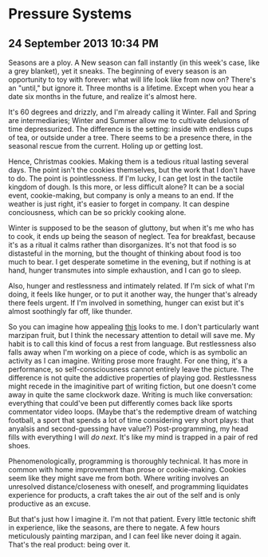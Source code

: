 # Pressure Systems
## 24 September 2013 10:34 PM


Seasons are a ploy. A New season can fall instantly (in this week's case, like a grey blanket), yet it sneaks. The beginning of every season is an opportunity to toy with forever: what will life look like from now on? There's an "until," but ignore it. Three months is a lifetime. Except when you hear a date six months in the future, and realize it's almost here.

It's 60 degrees and drizzly, and I'm already calling it Winter. Fall and Spring are intermediaries; Winter and Summer allow me to cultivate delusions of time depressurized. The difference is the setting: inside with endless cups of tea, or outside under a tree. There seems to be a presence there, in the seasonal rescue from the current. Holing up or getting lost.

Hence, Christmas cookies. Making them is a tedious ritual lasting several days. The point isn't the cookies themselves, but the work that I don't have to do. The point is pointlessness. If I'm lucky, I can get lost in the tactile kingdom of dough. Is this more, or less difficult alone? It can be a social event, cookie-making, but company is only a means to an end. If the weather is just right, it's easier to forget in company. It can despine conciousness, which can be so prickly cooking alone.

Winter is supposed to be the season of gluttony, but when it's me who has to cook, it ends up being the season of neglect. Tea for breakfast, because it's as a ritual it calms rather than disorganizes. It's not that food is so distasteful in the morning, but the thought of thinking about food is too much to bear. I get desperate sometime in the evening, but if nothing is at hand, hunger transmutes into simple exhaustion, and I can go to sleep.

Also, hunger and restlessness and intimately related. If I'm sick of what I'm doing, it feels like hunger, or to put it another way, the hunger that's already there feels urgent. If I'm involved in something, hunger can exist but it's almost soothingly far off, like thunder.

So you can imagine how appealing [this][1] looks to me. I don't particularly want marzipan fruit, but I think the necessary attention to detail will save me. My habit is to call this kind of focus a rest from language. But restlessness also falls away when I'm working on a piece of code, which is as symbolic an activity as I can imagine. Writing prose more fraught. For one thing, it's a performance, so self-consciousness cannot entirely leave the picture. The difference is not quite the addictive properties of playing god. Restlessness might recede in the imaginitive part of writing fiction, but one doesn't come away in quite the same clockwork daze. Writing is much like conversation: everything that could've been put differently comes back like sports commentator video loops. (Maybe that's the redemptive dream of watching football, a sport that spends a lot of time considering very short plays: that anyalsis and second-guessing have value?) Post-programming, my head fills with everything I will *do next*. It's like my mind is trapped in a pair of red shoes.

Phenomenologically, programming is thoroughly technical. It has more in common with home improvement than prose or cookie-making. Cookies seem like they might save me from both. Where writing involves an unresolved distance/closeness with oneself, and programming liquidates experience for products, a craft takes the air out of the self and is only productive as an excuse.

But that's just how I imagine it. I'm not that patient.
Every little tectonic shift in experience, like the seasons, are there to negate. A few hours meticulously painting marzipan, and I can feel like never doing it again. That's the real product: being over it.

[1]: http://thestandardoftaste.wordpress.com/2012/04/04/christmas-recipe-4-how-to-make-marzipan-fruit/
